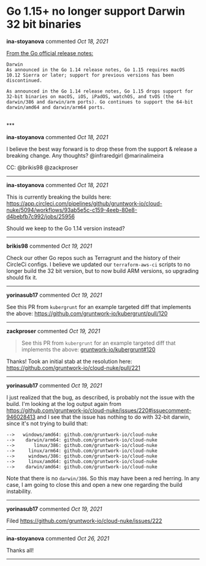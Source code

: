 # Go 1.15+ no longer support Darwin 32 bit binaries

**ina-stoyanova** commented *Oct 18, 2021*

[From the Go official release notes:](https://golang.org/doc/go1.15)
```
Darwin
As announced in the Go 1.14 release notes, Go 1.15 requires macOS 10.12 Sierra or later; support for previous versions has been discontinued.

As announced in the Go 1.14 release notes, Go 1.15 drops support for 32-bit binaries on macOS, iOS, iPadOS, watchOS, and tvOS (the darwin/386 and darwin/arm ports). Go continues to support the 64-bit darwin/amd64 and darwin/arm64 ports.
```
<br />
***


**ina-stoyanova** commented *Oct 18, 2021*

I believe the best way forward is to drop these from the support & release a breaking change. Any thoughts? @infraredgirl @marinalimeira

CC: @brikis98 @zackproser 
***

**ina-stoyanova** commented *Oct 18, 2021*

This is currently breaking the builds here: https://app.circleci.com/pipelines/github/gruntwork-io/cloud-nuke/5094/workflows/93ab5e5c-c159-4eeb-80e8-d4bebfb7c992/jobs/25956

Should we keep to the Go 1.14 version instead?
***

**brikis98** commented *Oct 19, 2021*

Check our other Go repos such as Terragrunt and the history of their CircleCi configs. I believe we updated our `terraform-aws-ci` scripts to no longer build the 32 bit version, but to now build ARM versions, so upgrading should fix it.
***

**yorinasub17** commented *Oct 19, 2021*

See this PR from `kubergrunt` for an example targeted diff that implements the above: https://github.com/gruntwork-io/kubergrunt/pull/120
***

**zackproser** commented *Oct 19, 2021*

> See this PR from `kubergrunt` for an example targeted diff that implements the above: [gruntwork-io/kubergrunt#120](https://github.com/gruntwork-io/kubergrunt/pull/120)

Thanks! Took an initial stab at the resolution here: https://github.com/gruntwork-io/cloud-nuke/pull/221
***

**yorinasub17** commented *Oct 19, 2021*

I just realized that the bug, as described, is probably not the issue with the build. I'm looking at the log output again from https://github.com/gruntwork-io/cloud-nuke/issues/220#issuecomment-946028413 and I see that the issue has nothing to do with 32-bit darwin, since it's not trying to build that:

```
-->   windows/amd64: github.com/gruntwork-io/cloud-nuke
-->    darwin/arm64: github.com/gruntwork-io/cloud-nuke
-->       linux/386: github.com/gruntwork-io/cloud-nuke
-->     linux/arm64: github.com/gruntwork-io/cloud-nuke
-->     windows/386: github.com/gruntwork-io/cloud-nuke
-->     linux/amd64: github.com/gruntwork-io/cloud-nuke
-->    darwin/amd64: github.com/gruntwork-io/cloud-nuke
```

Note that there is no `darwin/386`. So this may have been a red herring. In any case, I am going to close this and open a new one regarding the build instability.
***

**yorinasub17** commented *Oct 19, 2021*

Filed https://github.com/gruntwork-io/cloud-nuke/issues/222
***

**ina-stoyanova** commented *Oct 26, 2021*

Thanks all! 

***

